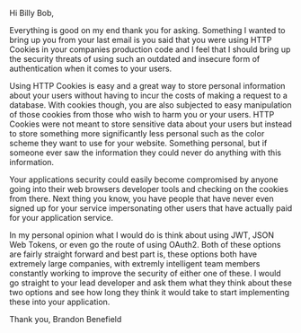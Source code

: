 Hi Billy Bob,

Everything is good on my end thank you for asking. Something I wanted to bring up you from your last email is you said
that you were using HTTP Cookies in your companies production code and I feel that I should bring up the security
threats of using such an outdated and insecure form of authentication when it comes to your users.

Using HTTP Cookies is easy and a great way to store personal information about your users without having to incur the
costs of making a request to a database. With cookies though, you are also subjected to easy manipulation of those
cookies from those who wish to harm you or your users. HTTP Cookies were not meant to store sensitive data about
your users but instead to store something more significantly less personal such as the color scheme they want
to use for your website. Something personal, but if someone ever saw the information they could never do
anything with this information.

Your applications security could easily become compromised by anyone going into their web browsers developer tools
and checking on the cookies from there. Next thing you know, you have people that have never even signed up for your
service impersonating other users that have actually paid for your application service.

In my personal opinion what I would do is think about using JWT, JSON Web Tokens, or even go the route of using
OAuth2. Both of these options are fairly straight forward and best part is, these options both have extremely large
companies, with extremly intelligent team members constantly working to improve the security of either one of these.
I would go straight to your lead developer and ask them what they think about these two options and see how long
they think it would take to start implementing these into your application.

Thank you,
Brandon Benefield
